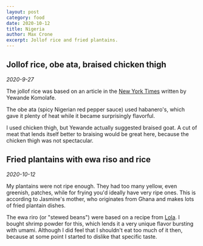 ```yaml
---
layout: post
category: food
date: 2020-10-12
title: Nigeria
author: Max Crone
excerpt: Jollof rice and fried plantains.
---
```

## Jollof rice, obe ata, braised chicken thigh
*2020-9-27*

The jollof rice was based on an article in the [New York Times](https://cooking.nytimes.com/recipes/1020288-jollof-rice) written by Yewande Komolafe.

The obe ata (spicy Nigerian red pepper sauce) used habanero's, which gave it plenty of heat while it became surprisingly flavorful.

I used chicken thigh, but Yewande actually suggested braised goat. A cut of meat that lends itself better to braising would be great here, because the chicken thigh was not spectacular.

## Fried plantains with ewa riso and rice
*2020-10-12*

My plantains were not ripe enough. They had too many yellow, even greenish, patches, while for frying you'd ideally have very ripe ones. This is according to Jasmine's mother, who originates from Ghana and makes lots of fried plantain dishes.

The ewa riro (or "stewed beans") were based on a recipe from [Lola](https://cheflolaskitchen.com/ewa-riro-stewed-beans-2/). I bought shrimp powder for this, which lends it a very unique flavor bursting with umami. Although I did feel that I shouldn't eat too much of it then, because at some point I started to dislike that specific taste.
